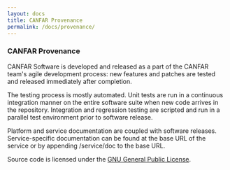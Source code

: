 ```yaml
---
layout: docs
title: CANFAR Provenance
permalink: /docs/provenance/
---
```


### CANFAR Provenance

CANFAR Software is developed and released as a part of the CANFAR team's agile development process:  new
features and patches are tested and released immediately after completion.

The testing process is mostly automated.  Unit tests are run in a continuous integration manner on the
entire software suite when new code arrives in the repository.  Integration and regression testing are
scripted and run in a parallel test environment prior to software release.

Platform and service documentation are coupled with software releases.  Service-specific documentation
can be found at the base URL of the service or by appending /service/doc to the base URL.

Source code is licensed under the [GNU General Public License](http://www.gnu.org/licenses/gpl.html).
